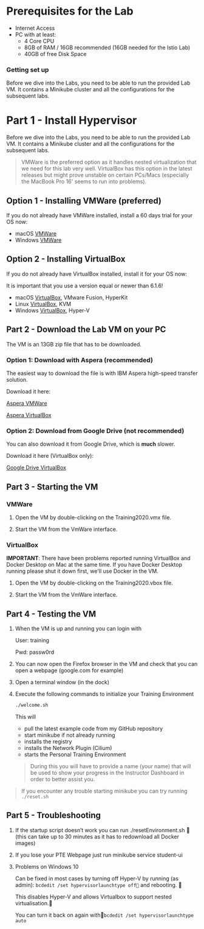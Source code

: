 
# Prerequisites for the Lab

- Internet Access
- PC with at least:
  - 4 Core CPU
  - 8GB of RAM / 16GB recommended (16GB needed for the Istio Lab)
  - 40GB of free Disk Space





### Getting set up

Before we dive into the Labs, you need to be able to run the provided Lab VM. It contains a Minikube cluster and all the configurations for the subsequent labs. 


<div style="page-break-after: always;"></div>

# Part 1 - Install Hypervisor

Before we dive into the Labs, you need to be able to run the provided Lab VM. It contains a Minikube cluster and all the configurations for the subsequent labs.

> VMWare is the preferred option as it handles nested virtualization that we need for this lab very well.
VirtualBox has this option in the latest releases but might prove unstable on certain PCs/Macs (especially the MacBook Pro 16' seems to run into problems).

## Option 1 - Installing VMWare (preferred)

If you do not already have VMWare installed, install a 60 days trial for your OS now:

* macOS	[VMWare](https://www.vmware.com/products/fusion/fusion-evaluation.html)
* Windows	[VMWare](https://www.vmware.com/products/workstation/workstation-evaluation.html)



## Option 2 - Installing VirtualBox


If you do not already have VirtualBox installed, install it for your OS now:

It is important that you use a version equal or newer than 6.1.6!

* macOS	[VirtualBox](https://www.virtualbox.org/wiki/Downloads), VMware Fusion, HyperKit
* Linux	[VirtualBox](https://www.virtualbox.org/wiki/Downloads), KVM
* Windows	[VirtualBox](https://www.virtualbox.org/wiki/Downloads), Hyper-V

    
<div style="page-break-after: always;"></div>

## Part 2 - Download the Lab VM on your PC

The VM is an 13GB zip file that has to be downloaded.



### Option 1: Download with Aspera (recommended)

The easiest way to download the file is with IBM Aspera high-speed transfer solution.

Download it here:


[Aspera VMWare](https://aspera.pub/zM7YiFk/k8s_training)


[Aspera VirtualBox](https://aspera.pub/zM7YiFk/k8s_training)


### Option 2: Download from Google Drive (not recommended)

You can also download it from Google Drive, which is **much** slower.

Download it here (VirtualBox only):

[Google Drive VirtualBox](https://drive.google.com/drive/folders/12YFacjjc92Ens-XEecqgmOG9d0YCz4IQ?usp=sharing)




<div style="page-break-after: always;"></div>

## Part 3 - Starting the VM


### VMWare 

1. Open the VM by double-clicking on the Training2020.vmx file.

2. Start the VM from the VmWare interface.


### VirtualBox 

**IMPORTANT**: There have been problems reported running VirtualBox and Docker Desktop on Mac at the same time.
If you have Docker Desktop running please shut it down first, we'll use Docker in the VM.

1. Open the VM by double-clicking on the Training2020.vbox file.

2. Start the VM from the VmWare interface.


<div style="page-break-after: always;"></div>

## Part 4 - Testing the VM

1. When the VM is up and running you can login with

   User: training

   Pwd: passw0rd

2. You can now open the Firefox browser in the VM and check that you can open a webpage (google.com for example)

3. Open a terminal window (in the dock)



4. Execute the following commands to initialize your Training Environment
   
	
	```bash
	./welcome.sh
	```
	
	This will
	* 	pull the latest example code from my GitHub repository
	* 	start minikube if not already running
	* 	installs the registry
	* 	installs the Network Plugin (Cilium)
	* 	starts the Personal Training Environment
	
	> During this you will have to provide a name (your name) that will be used to show your progress in the Instructor Dashboard in order to better assist you.
	
	

> If you encounter any trouble starting minikube you can try running `./reset.sh`

<div style="page-break-after: always;"></div>


## Part 5 - Troubleshooting

1. If the startup script doesn’t work you can run ./resetEnvironment.sh 	(this can take up to 30 minutes as it has to redownload all Docker images)

2. If you lose your PTE Webpage just run minikube service student-ui

3. Problems on Windows 10

	Can be fixed in most cases by turning off Hyper-V by running (as admin): 
	`bcdedit /set hypervisorlaunchtype off` and rebooting. 
	
	This disables Hyper-V and allows Virtualbox to support nested virtualisation.
	
	You can turn it back on again with`bcdedit /set hypervisorlaunchtype auto`

